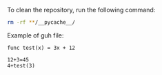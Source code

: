 To clean the repository, run the following command:
```bash
rm -rf **/__pycache__/
```

Example of guh file:
```guh
func test(x) = 3x + 12

12+3=45
4+test(3)
```
